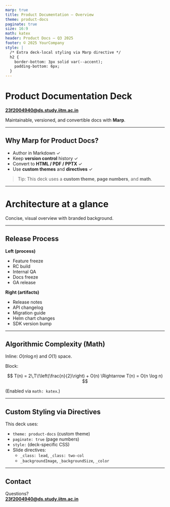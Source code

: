 ```yaml
---
marp: true
title: Product Documentation — Overview
theme: product-docs
paginate: true
size: 16:9
math: katex
header: Product Docs — Q3 2025
footer: © 2025 YourCompany
style: |
  /* Extra deck-local styling via Marp directive */
  h2 {
    border-bottom: 3px solid var(--accent);
    padding-bottom: 6px;
  }
---
```


<!-- _class: lead -->
# Product Documentation Deck

**23f2004940@ds.study.iitm.ac.in**

Maintainable, versioned, and convertible docs with **Marp**.

---

## Why Marp for Product Docs?

- Author in Markdown ✓  
- Keep **version control** history ✓  
- Convert to **HTML / PDF / PPTX** ✓  
- Use **custom themes** and **directives** ✓

> Tip: This deck uses a **custom theme**, **page numbers**, and **math**.

---

<!-- A slide with a background image -->
<!-- _backgroundImage: url('https://raw.githubusercontent.com/23f2004940/product-docs-marp/main/assets/bg.jpg') -->
<!-- _backgroundSize: cover -->
<!-- _color: #ffffff -->
<!-- _class: lead -->
# Architecture at a glance

Concise, visual overview with branded background.

---

<!-- _class: two-col -->
## Release Process

**Left (process)**
- Feature freeze
- RC build
- Internal QA
- Docs freeze
- GA release

**Right (artifacts)**
- Release notes
- API changelog
- Migration guide
- Helm chart changes
- SDK version bump

---

## Algorithmic Complexity (Math)

Inline: $O(n \log n)$ and $O(1)$ space.

Block:

$$
T(n) = 2\,T\!\left(\frac{n}{2}\right) + O(n)
\Rightarrow T(n) = O(n \log n)
$$

(Enabled via `math: katex`.)

---

## Custom Styling via Directives

This deck uses:

- `theme: product-docs` (custom theme)
- `paginate: true` (page numbers)
- `style:` (deck-specific CSS)
- Slide directives:
  - `_class: lead`, `_class: two-col`
  - `_backgroundImage`, `_backgroundSize`, `_color`

---

## Contact

Questions?  
**23f2004940@ds.study.iitm.ac.in**
